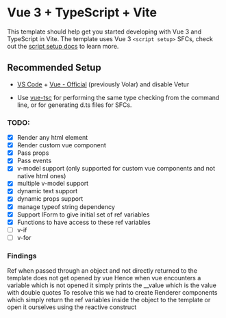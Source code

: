 # Vue 3 + TypeScript + Vite

This template should help get you started developing with Vue 3 and TypeScript in Vite. The template uses Vue 3 `<script setup>` SFCs, check out the [script setup docs](https://v3.vuejs.org/api/sfc-script-setup.html#sfc-script-setup) to learn more.

## Recommended Setup

- [VS Code](https://code.visualstudio.com/) + [Vue - Official](https://marketplace.visualstudio.com/items?itemName=Vue.volar) (previously Volar) and disable Vetur

- Use [vue-tsc](https://github.com/vuejs/language-tools/tree/master/packages/tsc) for performing the same type checking from the command line, or for generating d.ts files for SFCs.

### TODO:
- [X] Render any html element
- [X] Render custom vue component
- [X] Pass props
- [X] Pass events
- [X] v-model support (only supported for custom vue components and not native html ones)
- [X] multiple v-model support
- [X] dynamic text support
- [X] dynamic props support
- [X] manage typeof string dependency
- [X] Support IForm to give initial set of ref variables
- [X] Functions to have access to these ref variables
- [ ] v-if
- [ ] v-for

### Findings
Ref when passed through an object and not directly returned to the template does not get opened by vue
Hence when vue encounters a variable which is not opened it simply prints the __value which is the value with double quotes
To resolve this we had to create Renderer components which simply return the ref variables inside the object to the template or open it ourselves using the reactive construct
